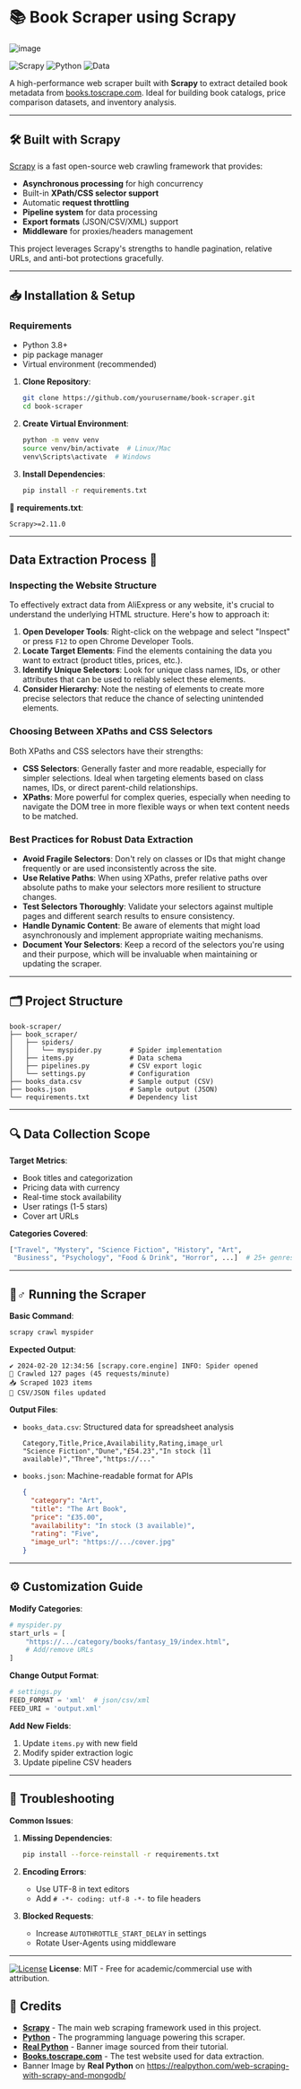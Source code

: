 # 📚 Book Scraper using Scrapy
![image](https://github.com/user-attachments/assets/1677293a-9b6b-4b4c-872b-c66008442f34)

![Scrapy](https://img.shields.io/badge/Scrapy-2.11%2B-blue?logo=scrapy&logoColor=white)
![Python](https://img.shields.io/badge/Python-3.8%2B-green?logo=python)
![Data](https://img.shields.io/badge/Data-1000%2B%20books-yellow)

A high-performance web scraper built with **Scrapy** to extract detailed book metadata from [books.toscrape.com](https://books.toscrape.com). Ideal for building book catalogs, price comparison datasets, and inventory analysis.

---

## 🛠️ Built with Scrapy

[Scrapy](https://scrapy.org/) is a fast open-source web crawling framework that provides:
- **Asynchronous processing** for high concurrency
- Built-in **XPath/CSS selector support**
- Automatic **request throttling**
- **Pipeline system** for data processing
- **Export formats** (JSON/CSV/XML) support
- **Middleware** for proxies/headers management

This project leverages Scrapy's strengths to handle pagination, relative URLs, and anti-bot protections gracefully.

---

## 📥 Installation & Setup

### Requirements
- Python 3.8+
- pip package manager
- Virtual environment (recommended)

1. **Clone Repository**:
   ```bash
   git clone https://github.com/yourusername/book-scraper.git
   cd book-scraper
   ```

2. **Create Virtual Environment**:
   ```bash
   python -m venv venv
   source venv/bin/activate  # Linux/Mac
   venv\Scripts\activate  # Windows
   ```

3. **Install Dependencies**:
   ```bash
   pip install -r requirements.txt
   ```

📁 **requirements.txt**:
```text
Scrapy>=2.11.0
```

---

## Data Extraction Process 📝

### Inspecting the Website Structure
To effectively extract data from AliExpress or any website, it's crucial to understand the underlying HTML structure. Here's how to approach it:

1. **Open Developer Tools**: Right-click on the webpage and select "Inspect" or press `F12` to open Chrome Developer Tools.
2. **Locate Target Elements**: Find the elements containing the data you want to extract (product titles, prices, etc.).
3. **Identify Unique Selectors**: Look for unique class names, IDs, or other attributes that can be used to reliably select these elements.
4. **Consider Hierarchy**: Note the nesting of elements to create more precise selectors that reduce the chance of selecting unintended elements.

### Choosing Between XPaths and CSS Selectors
Both XPaths and CSS selectors have their strengths:
- **CSS Selectors**: Generally faster and more readable, especially for simpler selections. Ideal when targeting elements based on class names, IDs, or direct parent-child relationships.
- **XPaths**: More powerful for complex queries, especially when needing to navigate the DOM tree in more flexible ways or when text content needs to be matched.

### Best Practices for Robust Data Extraction
- **Avoid Fragile Selectors**: Don't rely on classes or IDs that might change frequently or are used inconsistently across the site.
- **Use Relative Paths**: When using XPaths, prefer relative paths over absolute paths to make your selectors more resilient to structure changes.
- **Test Selectors Thoroughly**: Validate your selectors against multiple pages and different search results to ensure consistency.
- **Handle Dynamic Content**: Be aware of elements that might load asynchronously and implement appropriate waiting mechanisms.
- **Document Your Selectors**: Keep a record of the selectors you're using and their purpose, which will be invaluable when maintaining or updating the scraper.

---

## 🗂️ Project Structure

```
book-scraper/
├── book_scraper/
│   ├── spiders/
│   │   └── myspider.py       # Spider implementation
│   ├── items.py              # Data schema
│   ├── pipelines.py          # CSV export logic
│   └── settings.py           # Configuration
├── books_data.csv            # Sample output (CSV)
├── books.json                # Sample output (JSON)
└── requirements.txt          # Dependency list
```

---

## 🔍 Data Collection Scope

**Target Metrics**:
- Book titles and categorization
- Pricing data with currency
- Real-time stock availability
- User ratings (1-5 stars)
- Cover art URLs

**Categories Covered**:
```python
["Travel", "Mystery", "Science Fiction", "History", "Art", 
 "Business", "Psychology", "Food & Drink", "Horror", ...]  # 25+ genres
```

---

## 🏃♂️ Running the Scraper

**Basic Command**:
```bash
scrapy crawl myspider
```

**Expected Output**:
```
✔️ 2024-02-20 12:34:56 [scrapy.core.engine] INFO: Spider opened
🔄 Crawled 127 pages (45 requests/minute)
📥 Scraped 1023 items
💾 CSV/JSON files updated
```

**Output Files**:
- `books_data.csv`: Structured data for spreadsheet analysis
  ```csv
  Category,Title,Price,Availability,Rating,image_url
  "Science Fiction","Dune","£54.23","In stock (11 available)","Three","https://..."
  ```
- `books.json`: Machine-readable format for APIs
  ```json
  {
    "category": "Art",
    "title": "The Art Book", 
    "price": "£35.00",
    "availability": "In stock (3 available)",
    "rating": "Five",
    "image_url": "https://.../cover.jpg"
  }
  ```

---

## ⚙️ Customization Guide

**Modify Categories**:
```python
# myspider.py
start_urls = [
    "https://.../category/books/fantasy_19/index.html",
    # Add/remove URLs
]
```

**Change Output Format**:
```python
# settings.py
FEED_FORMAT = 'xml'  # json/csv/xml
FEED_URI = 'output.xml'
```

**Add New Fields**:
1. Update `items.py` with new field
2. Modify spider extraction logic
3. Update pipeline CSV headers

---

## 🚨 Troubleshooting

**Common Issues**:
1. **Missing Dependencies**:
   ```bash
   pip install --force-reinstall -r requirements.txt
   ```

2. **Encoding Errors**:
   - Use UTF-8 in text editors
   - Add `# -*- coding: utf-8 -*-` to file headers

3. **Blocked Requests**:
   - Increase `AUTOTHROTTLE_START_DELAY` in settings
   - Rotate User-Agents using middleware

---

[![License](https://img.shields.io/badge/License-MIT-green.svg)](https://opensource.org/licenses/MIT)
**License**: MIT - Free for academic/commercial use with attribution.

## 🙏 Credits

- **[Scrapy](https://scrapy.org/)** - The main web scraping framework used in this project.  
- **[Python](https://www.python.org/)** - The programming language powering this scraper.  
- **[Real Python](https://realpython.com/web-scraping-with-scrapy-and-mongodb/)** - Banner image sourced from their tutorial.  
- **[Books.toscrape.com](https://books.toscrape.com/)** - The test website used for data extraction.  
- Banner Image by **Real Python** on https://realpython.com/web-scraping-with-scrapy-and-mongodb/
